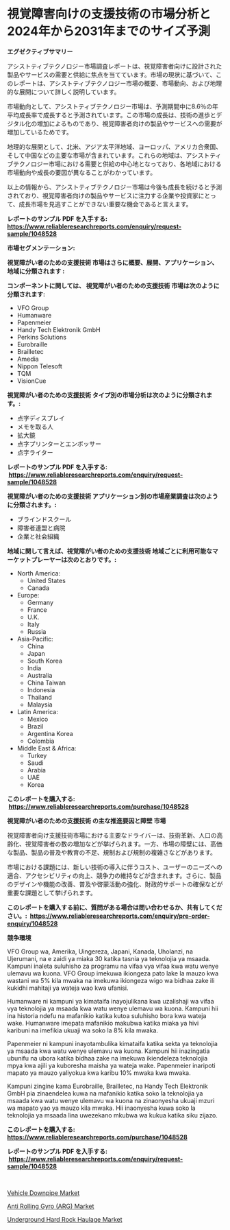 <p><h1>視覚障害向けの支援技術の市場分析と2024年から2031年までのサイズ予測</h1></p><p><strong>エグゼクティブサマリー</strong></p>
<p><p>アシストティブテクノロジー市場調査レポートは、視覚障害者向けに設計された製品やサービスの需要と供給に焦点を当てています。市場の現状に基づいて、このレポートは、アシストティブテクノロジー市場の概要、市場動向、および地理的な展開について詳しく説明しています。</p><p>市場動向として、アシストティブテクノロジー市場は、予測期間中に8.6％の年平均成長率で成長すると予測されています。この市場の成長は、技術の進歩とデジタル化の増加によるものであり、視覚障害者向けの製品やサービスへの需要が増加しているためです。</p><p>地理的な展開として、北米、アジア太平洋地域、ヨーロッパ、アメリカ合衆国、そして中国などの主要な市場が含まれています。これらの地域は、アシストティブテクノロジー市場における需要と供給の中心地となっており、各地域における市場動向や成長の要因が異なることがわかっています。</p><p>以上の情報から、アシストティブテクノロジー市場は今後も成長を続けると予測されており、視覚障害者向けの製品やサービスに注力する企業や投資家にとって、成長市場を見逃すことができない重要な機会であると言えます。</p></p>
<p><strong>レポートのサンプル PDF を入手する: <a href="https://www.reliableresearchreports.com/enquiry/request-sample/1048528">https://www.reliableresearchreports.com/enquiry/request-sample/1048528</a></strong></p>
<p><strong>市場セグメンテーション:</strong></p>
<p><strong> 視覚障がい者のための支援技術 市場はさらに概要、展開、アプリケーション、地域に分類されます :</strong></p>
<p><strong>コンポーネントに関しては、 視覚障がい者のための支援技術 市場は次のように分類されます: &nbsp;</strong></p>
<p><ul><li>VFO Group</li><li>Humanware</li><li>Papenmeier</li><li>Handy Tech Elektronik GmbH</li><li>Perkins Solutions</li><li>Eurobraille</li><li>Brailletec</li><li>Amedia</li><li>Nippon Telesoft</li><li>TQM</li><li>VisionCue</li></ul></p>
<p><strong> 視覚障がい者のための支援技術 タイプ別の市場分析は次のように分類されます。:</strong></p>
<p><ul><li>点字ディスプレイ</li><li>メモを取る人</li><li>拡大鏡</li><li>点字プリンターとエンボッサー</li><li>点字ライター</li></ul></p>
<p><strong>レポートのサンプル PDF を入手する: &nbsp;<a href="https://www.reliableresearchreports.com/enquiry/request-sample/1048528">https://www.reliableresearchreports.com/enquiry/request-sample/1048528</a></strong></p>
<p><strong> 視覚障がい者のための支援技術 アプリケーション別の市場産業調査は次のように分類されます。:</strong></p>
<p><ul><li>ブラインドスクール</li><li>障害者連盟と病院</li><li>企業と社会組織</li></ul></p>
<p><strong>地域に関して言えば、視覚障がい者のための支援技術 地域ごとに利用可能なマーケットプレーヤーは次のとおりです。:</strong></p>
<p><ul>
    <li>
        North America:
        <ul>
            <li>United States</li>
            <li>Canada</li>
        </ul>
    </li>
    <li>
        Europe:
        <ul>
            <li>Germany</li>
            <li>France</li>
            <li>U.K.</li>
            <li>Italy</li>
            <li>Russia</li>
        </ul>
    </li>
    <li>
        Asia-Pacific:
        <ul>
            <li>China</li>
            <li>Japan</li>
            <li>South Korea</li>
            <li>India</li>
            <li>Australia</li>
            <li>China Taiwan</li>
            <li>Indonesia</li>
            <li>Thailand</li>
            <li>Malaysia</li>
        </ul>
    </li>
    <li>
        Latin America:
        <ul>
            <li>Mexico</li>
            <li>Brazil</li>
            <li>Argentina Korea</li>
            <li>Colombia</li>
        </ul>
    </li>
    <li>
        Middle East & Africa:
        <ul>
            <li>Turkey</li>
            <li>Saudi</li>
            <li>Arabia</li>
            <li>UAE</li>
            <li>Korea</li>
        </ul>
    </li>
    </ul></p>
<p><strong>このレポートを購入する: &nbsp;<a href="https://www.reliableresearchreports.com/purchase/1048528">https://www.reliableresearchreports.com/purchase/1048528</a></strong></p>
<p><strong>視覚障がい者のための支援技術 の主な推進要因と障壁 市場</strong></p>
<p><p>視覚障害者向け支援技術市場における主要なドライバーは、技術革新、人口の高齢化、視覚障害者の数の増加などが挙げられます。一方、市場の障壁には、高価な製品、製品の普及や教育の不足、規制および規制の複雑さなどがあります。</p><p>市場における課題には、新しい技術の導入に伴うコスト、ユーザーのニーズへの適合、アクセシビリティの向上、競争力の維持などが含まれます。さらに、製品のデザインや機能の改善、普及や啓蒙活動の強化、財政的サポートの確保などが重要な課題として挙げられます。</p></p>
<p><strong>このレポートを購入する前に、質問がある場合は問い合わせるか、共有してください。:&nbsp; <a href="https://www.reliableresearchreports.com/enquiry/pre-order-enquiry/1048528">https://www.reliableresearchreports.com/enquiry/pre-order-enquiry/1048528</a></strong></p>
<p><strong>競争環境</strong></p>
<p><p>VFO Group wa, Amerika, Uingereza, Japani, Kanada, Uholanzi, na Ujerumani, na e zaidi ya miaka 30 katika tasnia ya teknolojia ya msaada. Kampuni inaleta suluhisho za programu na vifaa vya vifaa kwa watu wenye ulemavu wa kuona. VFO Group imekuwa ikiongeza pato lake la mauzo kwa wastani wa 5% kila mwaka na imekuwa ikiongeza wigo wa bidhaa zake ili kukidhi mahitaji ya wateja wao kwa ufanisi.</p><p>Humanware ni kampuni ya kimataifa inayojulikana kwa uzalishaji wa vifaa vya teknolojia ya msaada kwa watu wenye ulemavu wa kuona. Kampuni hii ina historia ndefu na mafanikio katika kutoa suluhisho bora kwa wateja wake. Humanware imepata mafanikio makubwa katika miaka ya hivi karibuni na imefikia ukuaji wa soko la 8% kila mwaka.</p><p>Papenmeier ni kampuni inayotambulika kimataifa katika sekta ya teknolojia ya msaada kwa watu wenye ulemavu wa kuona. Kampuni hii inazingatia ubunifu na ubora katika bidhaa zake na imekuwa ikiendeleza teknolojia mpya kwa ajili ya kuboresha maisha ya wateja wake. Papenmeier inaripoti mapato ya mauzo yaliyokua kwa karibu 10% mwaka kwa mwaka.</p><p>Kampuni zingine kama Eurobraille, Brailletec, na Handy Tech Elektronik GmbH pia zinaendelea kuwa na mafanikio katika soko la teknolojia ya msaada kwa watu wenye ulemavu wa kuona na zinaonyesha ukuaji mzuri wa mapato yao ya mauzo kila mwaka. Hii inaonyesha kuwa soko la teknolojia ya msaada lina uwezekano mkubwa wa kukua katika siku zijazo.</p></p>
<p><strong>このレポートを購入する: &nbsp; <a href="https://www.reliableresearchreports.com/purchase/1048528">https://www.reliableresearchreports.com/purchase/1048528</a></strong></p>
<p><strong>レポートのサンプル PDF を入手する: &nbsp;<a href="https://www.reliableresearchreports.com/enquiry/request-sample/1048528">https://www.reliableresearchreports.com/enquiry/request-sample/1048528</a></strong><strong></strong></p>
<p>&nbsp;</p>
<p><p><a href="https://github.com/yemakinde/Market-Research-Report-List-1/blob/main/vehicle-downpipe-market.md">Vehicle Downpipe Market</a></p><p><a href="https://github.com/jsmusil/Market-Research-Report-List-2/blob/main/anti-rolling-gyro-arg-market.md">Anti Rolling Gyro (ARG) Market</a></p><p><a href="https://github.com/bmorecock/Market-Research-Report-List-2/blob/main/underground-hard-rock-haulage-market.md">Underground Hard Rock Haulage Market</a></p></p>